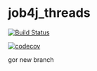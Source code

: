 # job4j_threads

[![Build Status](https://app.travis-ci.com/Bitok85/job4j_threads.svg?branch=master)](https://app.travis-ci.com/Bitok85/job4j_threads)

[![codecov](https://codecov.io/gh/Bitok85/job4j_threads/branch/master/graph/badge.svg?token=MWLD57OARE)](https://codecov.io/gh/Bitok85/job4j_threads)

gor new branch